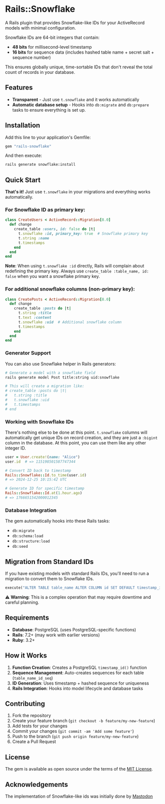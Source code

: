 # Rails::Snowflake

A Rails plugin that provides Snowflake-like IDs for your ActiveRecord models with minimal configuration.

Snowflake IDs are 64-bit integers that contain:
- **48 bits** for millisecond-level timestamp
- **16 bits** for sequence data (includes hashed table name + secret salt + sequence number)

This ensures globally unique, time-sortable IDs that don't reveal the total count of records in your database.

## Features

- **Transparent** - Just use `t.snowflake` and it works automatically
- **Automatic database setup** - Hooks into `db:migrate` and `db:prepare` tasks to ensure everything is set up.

## Installation

Add this line to your application's Gemfile:

```ruby
gem "rails-snowflake"
```

And then execute:
```bash
rails generate snowflake:install
```

## Quick Start

**That's it!** Just use `t.snowflake` in your migrations and everything works automatically.

### For Snowflake ID as primary key:
```ruby
class CreateUsers < ActiveRecord::Migration[8.0]
  def change
    create_table :users, id: false do |t|
      t.snowflake :id, primary_key: true  # Snowflake primary key
      t.string :name
      t.timestamps
    end
  end
end
```

**Note**: When using `t.snowflake :id` directly, Rails will complain about redefining the primary key. Always use `create_table :table_name, id: false` when you want a snowflake primary key.

### For additional snowflake columns (non-primary key):
```ruby
class CreatePosts < ActiveRecord::Migration[8.0]
  def change
    create_table :posts do |t|
      t.string :title
      t.text :content
      t.snowflake :uid  # Additional snowflake column
      t.timestamps
    end
  end
end
```

### Generator Support

You can also use Snowflake helper in Rails generators:

```bash
# Generate a model with a snowflake field
rails generate model Post title:string uid:snowflake

# This will create a migration like:
# create_table :posts do |t|
#   t.string :title
#   t.snowflake :uid
#   t.timestamps
# end
```

### Working with Snowflake IDs

There's nothing else to be done at this point. `t.snowflake` columns will automatically get unique IDs on record creation, and they are just a `:bigint` column in the database.
At this point, you can use them like any other integer ID.

```ruby
user = User.create!(name: "Alice")
user.id  # => 115198501587747344

# Convert ID back to timestamp
Rails::Snowflake::Id.to_time(user.id)
# => 2024-12-25 10:15:42 UTC

# Generate ID for specific timestamp
Rails::Snowflake::Id.at(1.hour.ago)
# => 1766651542000012345
```

### Database Integration

The gem automatically hooks into these Rails tasks:
- `db:migrate`
- `db:schema:load`
- `db:structure:load`
- `db:seed`

## Migration from Standard IDs

If you have existing models with standard Rails IDs, you'll need to run a migration to convert them to Snowflake IDs.

```ruby
execute("ALTER TABLE table_name ALTER COLUMN id SET DEFAULT timestamp_id('table_name')")
```

⚠️ **Warning**: This is a complex operation that may require downtime and careful planning.

## Requirements

- **Database**: PostgreSQL (uses PostgreSQL-specific functions)
- **Rails**: 7.2+ (may work with earlier versions)
- **Ruby**: 3.2+

## How it Works

1. **Function Creation**: Creates a PostgreSQL `timestamp_id()` function
2. **Sequence Management**: Auto-creates sequences for each table (`table_name_id_seq`)
3. **ID Generation**: Uses timestamp + hashed sequence for uniqueness
4. **Rails Integration**: Hooks into model lifecycle and database tasks


## Contributing

1. Fork the repository
2. Create your feature branch (`git checkout -b feature/my-new-feature`)
3. Add tests for your changes
4. Commit your changes (`git commit -am 'Add some feature'`)
5. Push to the branch (`git push origin feature/my-new-feature`)
6. Create a Pull Request

## License
The gem is available as open source under the terms of the [MIT License](https://opensource.org/licenses/MIT).


## Acknowledgements

The implementation of Snowflake-like ids was initially done by [Mastodon](https://github.com/mastodon/mastodon/blob/06803422da3794538cd9cd5c7ccd61a0694ef921/lib/mastodon/snowflake.rb)
